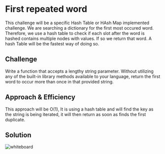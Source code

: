 # First repeated word
This challenge will be a specific Hash Table or HAsh Map implemented challenge. We are searching a dictionary for the first
most occured word. Therefore, we use a hash table to check if each slot after the word is hashed contains multiple nodes with values.
If so we return that word. A hash Table will be the fastest way of doing so.

## Challenge
Write a function that accepts a lengthy string parameter.
Without utilizing any of the built-in library methods available to your language, return the first word 
to occur more than once in that provided string.

## Approach & Efficiency
This approach will be O(1), It is using a hash table and will find the key as the string is being iterated, it 
will then return as soon as finds the first duplicate.

## Solution
![whiteboard](https://github.com/Bigrig72/data_structures_and_algorithms_401/blob/master/Challenges/RepeatedWord/RepeatedWord/Assets/20190218_195155.jpg)
